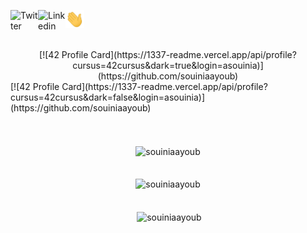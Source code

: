 
<img src="https://github.com/ABSphreak/ABSphreak/blob/master/gifs/Hi.gif" width="30px"><a href="https://twitter.com/Imaqtpotatoe" target="_blank">
  <img align="left" alt="Twitter" width="44px" src="https://img.icons8.com/color/344/twitter-squared.png" />
</a>
<a href="https://www.linkedin.com/in/souinia-ayoub" target="_blank">
  <img align="left" alt="Linkedin" width="44px" src="https://img.icons8.com/color/344/linkedin.png" />
</a>
<br /><br />
<div align="center">
[![42 Profile Card](https://1337-readme.vercel.app/api/profile?cursus=42cursus&dark=true&login=asouinia)](https://github.com/souiniaayoub)
</div>
[![42 Profile Card](https://1337-readme.vercel.app/api/profile?cursus=42cursus&dark=false&login=asouinia)](https://github.com/souiniaayoub)
 <br/>
 <br/>
 <br/>
 <br/>
  <div align="center"><img align="center" src="https://github-readme-stats.vercel.app/api/top-langs?username=souiniaayoub&show_icons=true&locale=en&layout=compact&theme=prussian" alt="souiniaayoub" /></div>
<br/>
<br/>
<div align="center"><img align="center" src="http://github-readme-streak-stats.herokuapp.com?user=souiniaayoub&theme=prussian&hide_border=true&date_format=j%20M%5B%20Y%5D" alt="souiniaayoub" /></div>
<br/>
<br/>
<div align="center">&nbsp;<img align="center" src="https://github-readme-stats.vercel.app/api?username=souiniaayoub&show_icons=true&locale=en&theme=prussian" alt="souiniaayoub" /></div>
<br/>
<br/>
<br/>

<br/>
<br/>
<!--
**0x1e0000/0x1e0000** is a ✨ _special_ ✨ repository because its `README.md` (this file) appears on your GitHub profile.

Here are some ideas to get you started:

- 🔭 I’m currently working on ...
- 🌱 I’m currently learning ...
- 👯 I’m looking to collaborate on ...
- 🤔 I’m looking for help with ...
- 💬 Ask me about ...
- 📫 How to reach me: ...
- 😄 Pronouns: ...
- ⚡ Fun fact: ...
-->
